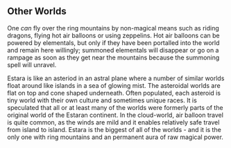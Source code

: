 ## Other Worlds

One *can* fly over the ring mountains by non-magical means such as riding dragons, flying hot air balloons or using zeppelins.
Hot air balloons can be powered by elementals, but only if they have been portalled into the world and remain here willingly;
summoned elementals will disappear or go on a rampage as soon as they get near the mountains because the summoning spell
will unravel.

Estara is like an asteriod in an astral plane where a number of similar worlds float around like islands in a sea of glowing mist.
The asteroidal worlds are flat on top and cone shaped underneath.
Often populated, each asteroid is tiny world with their own culture and sometimes unique races.
It is speculated that all or at least many of the worlds were formerly parts of the original world of the Estaran continent.
In the cloud-world, air balloon travel is quite common, as the winds are mild and it enables relatively safe travel from island to island.
Estara is the biggest of all of the worlds - and it is the only one with ring mountains and an permanent aura of raw magical power.
